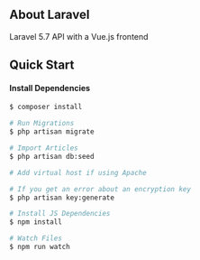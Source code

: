 
## About Laravel
Laravel 5.7 API with a Vue.js frontend
## Quick Start
#### Install Dependencies
```sh
$ composer install

# Run Migrations
$ php artisan migrate

# Import Articles
$ php artisan db:seed

# Add virtual host if using Apache

# If you get an error about an encryption key
$ php artisan key:generate

# Install JS Dependencies
$ npm install

# Watch Files
$ npm run watch
```
